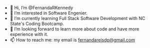 - 👋 Hi, I’m @FernandaRKennedy
- 👀 I’m interested in Software Engenier. 
- 🌱 I’m currently learning Full Stack Software Development with NC State's Coding Bootcamp. 
- 💞️ I’m looking forward to learn more about code and have more experience with it.
- 📫 How to reach me: my email is fernandareisdp@gmail.com

<!---
FernandaRKennedy/FernandaRKennedy is a ✨ special ✨ repository because its `README.md` (this file) appears on your GitHub profile.
You can click the Preview link to take a look at your changes.
--->
